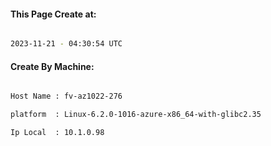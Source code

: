 
   
#### This Page Create at:

```bash

2023-11-21 - 04:30:54 UTC

```

#### Create By Machine:

```bash

Host Name : fv-az1022-276

platform  : Linux-6.2.0-1016-azure-x86_64-with-glibc2.35

Ip Local  : 10.1.0.98

```

